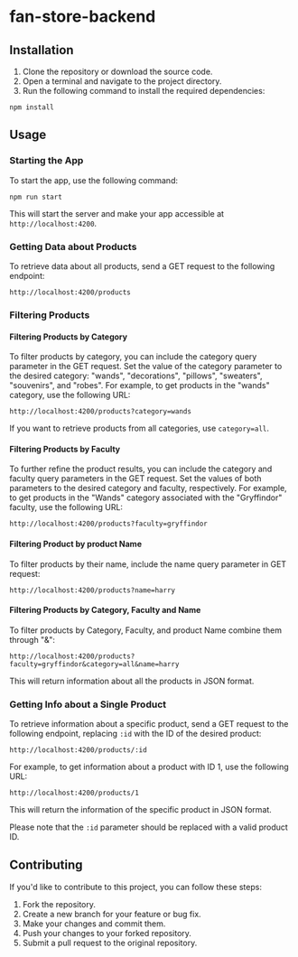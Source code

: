 # fan-store-backend

## Installation

1. Clone the repository or download the source code.
2. Open a terminal and navigate to the project directory.
3. Run the following command to install the required dependencies:

```
npm install
```

## Usage

### Starting the App

To start the app, use the following command:

```
npm run start
```

This will start the server and make your app accessible at `http://localhost:4200`.

### Getting Data about Products

To retrieve data about all products, send a GET request to the following endpoint:

```
http://localhost:4200/products
```

### Filtering Products

#### Filtering Products by Category

To filter products by category, you can include the category query parameter in the GET request. Set the value of the category parameter to the desired category: "wands", "decorations", "pillows", "sweaters", "souvenirs", and "robes". For example, to get products in the "wands" category, use the following URL:

```
http://localhost:4200/products?category=wands
```

If you want to retrieve products from all categories, use `category=all`.

#### Filtering Products by Faculty

To further refine the product results, you can include the category and faculty query parameters in the GET request. Set the values of both parameters to the desired category and faculty, respectively. For example, to get products in the "Wands" category associated with the "Gryffindor" faculty, use the following URL:

```
http://localhost:4200/products?faculty=gryffindor
```

#### Filtering Product by product Name

To filter products by their name, include the name query parameter in GET request:

```
http://localhost:4200/products?name=harry
```

#### Filtering Products by Category, Faculty and Name

To filter products by Category, Faculty, and product Name combine them through "&":

```
http://localhost:4200/products?faculty=gryffindor&category=all&name=harry
```

This will return information about all the products in JSON format.

### Getting Info about a Single Product

To retrieve information about a specific product, send a GET request to the following endpoint, replacing `:id` with the ID of the desired product:

```
http://localhost:4200/products/:id
```

For example, to get information about a product with ID 1, use the following URL:

```
http://localhost:4200/products/1
```

This will return the information of the specific product in JSON format.

Please note that the `:id` parameter should be replaced with a valid product ID.

## Contributing

If you'd like to contribute to this project, you can follow these steps:

1. Fork the repository.
2. Create a new branch for your feature or bug fix.
3. Make your changes and commit them.
4. Push your changes to your forked repository.
5. Submit a pull request to the original repository.
